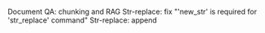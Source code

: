 Document QA: chunking and RAG
Str-replace: fix "'new_str' is required for 'str_replace' command"
Str-replace: append
